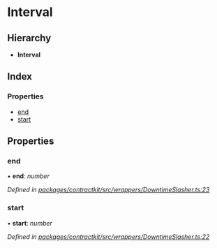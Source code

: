 # Interval

## Hierarchy

* **Interval**

## Index

### Properties

* [end](_wrappers_downtimeslasher_.interval.md#end)
* [start](_wrappers_downtimeslasher_.interval.md#start)

## Properties

### end

• **end**: _number_

_Defined in_ [_packages/contractkit/src/wrappers/DowntimeSlasher.ts:23_](https://github.com/celo-org/celo-monorepo/blob/master/packages/contractkit/src/wrappers/DowntimeSlasher.ts#L23)

### start

• **start**: _number_

_Defined in_ [_packages/contractkit/src/wrappers/DowntimeSlasher.ts:22_](https://github.com/celo-org/celo-monorepo/blob/master/packages/contractkit/src/wrappers/DowntimeSlasher.ts#L22)

